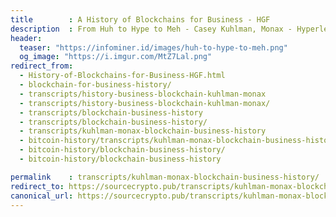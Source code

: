 ```yaml
---
title        : A History of Blockchains for Business - HGF
description  : From Huh to Hype to Meh - Casey Kuhlman, Monax - Hyperledger Global Forum
header:
  teaser: "https://infominer.id/images/huh-to-hype-to-meh.png"
  og_image: "https://i.imgur.com/MtZ7Lal.png"
redirect_from: 
  - History-of-Blockchains-for-Business-HGF.html
  - blockchain-for-business-history/
  - transcripts/history-business-blockchain-kuhlman-monax
  - transcripts/history-business-blockchain-kuhlman-monax/
  - transcripts/blockchain-business-history
  - transcripts/blockchain-business-history/
  - transcripts/kuhlman-monax-blockchain-business-history
  - bitcoin-history/transcripts/kuhlman-monax-blockchain-business-history/
  - bitcoin-history/blockchain-business-history/
  - bitcoin-history/blockchain-business-history

permalink    : transcripts/kuhlman-monax-blockchain-business-history/
redirect_to: https://sourcecrypto.pub/transcripts/kuhlman-monax-blockchain-business-history/
canonical_url: https://sourcecrypto.pub/transcripts/kuhlman-monax-blockchain-business-history/
---
```


